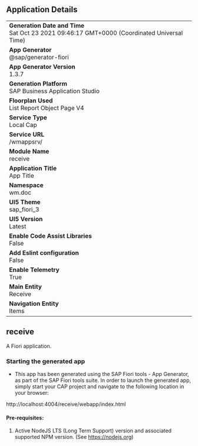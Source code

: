 ## Application Details
|               |
| ------------- |
|**Generation Date and Time**<br>Sat Oct 23 2021 09:46:17 GMT+0000 (Coordinated Universal Time)|
|**App Generator**<br>@sap/generator-fiori|
|**App Generator Version**<br>1.3.7|
|**Generation Platform**<br>SAP Business Application Studio|
|**Floorplan Used**<br>List Report Object Page V4|
|**Service Type**<br>Local Cap|
|**Service URL**<br>/wmappsrv/
|**Module Name**<br>receive|
|**Application Title**<br>App Title|
|**Namespace**<br>wm.doc|
|**UI5 Theme**<br>sap_fiori_3|
|**UI5 Version**<br>Latest|
|**Enable Code Assist Libraries**<br>False|
|**Add Eslint configuration**<br>False|
|**Enable Telemetry**<br>True|
|**Main Entity**<br>Receive|
|**Navigation Entity**<br>Items|

## receive

A Fiori application.

### Starting the generated app

-   This app has been generated using the SAP Fiori tools - App Generator, as part of the SAP Fiori tools suite.  In order to launch the generated app, simply start your CAP project and navigate to the following location in your browser:

http://localhost:4004/receive/webapp/index.html

#### Pre-requisites:

1. Active NodeJS LTS (Long Term Support) version and associated supported NPM version.  (See https://nodejs.org)


